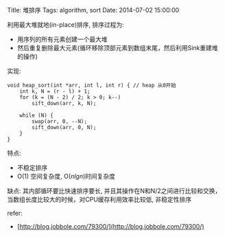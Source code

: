 Title: 堆排序
Tags: algorithm, sort
Date: 2014-07-02 15:00:00

利用最大堆就地(in-place)排序, 排序过程为:

- 用序列的所有元素创建一个最大堆
- 然后重复删除最大元素(循环移除顶部元素到数组末尾，然后利用Sink重建堆的操作)

实现:

    void heap_sort(int *arr, int l, int r) { // heap 从0开始
        int k, N = (r - l) + 1;
        for (k = (N - 2) / 2; k > 0; k--) 
            sift_down(arr, k, N);

        while (N) {
            swap(arr, 0, --N);
            sift_down(arr, 0, N);
        }
    }

特点:

- 不稳定排序
- O(1) 空间复杂度, O($nlgn$)时间复杂度

缺点: 其内部循环要比快速排序要长, 并且其操作在N和N/2之间进行比较和交换，当数组长度比较大的时候，对CPU缓存利用效率比较低, 非稳定性排序


refer:

- [http://blog.jobbole.com/79300/](http://blog.jobbole.com/79300/)
